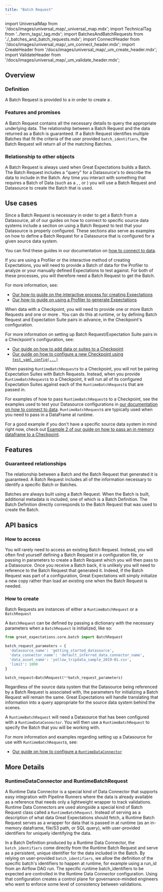 ```yaml
---
title: "Batch Request"
---
```

import UniversalMap from '/docs/images/universal_map/_universal_map.mdx';
import TechnicalTag from '../term_tags/_tag.mdx';
import BatchesAndBatchRequests from './_batches_and_batch_requests.mdx';
import ConnectHeader from '/docs/images/universal_map/_um_connect_header.mdx';
import CreateHeader from '/docs/images/universal_map/_um_create_header.mdx';
import ValidateHeader from '/docs/images/universal_map/_um_validate_header.mdx';


<UniversalMap setup='inactive' connect='active' create='active' validate='active'/> 

## Overview

### Definition

A Batch Request is provided to a <TechnicalTag relative="../" tag="datasource" text="Datasource" /> in order to create a <TechnicalTag relative="../" tag="batch" text="Batch" />.

### Features and promises

A Batch Request contains all the necessary details to query the appropriate underlying data.  The relationship between a Batch Request and the data returned as a Batch is guaranteed.  If a Batch Request identifies multiple Batches that fit the criteria of the user provided `batch_identifiers`, the Batch Request will return all of the matching Batches.

### Relationship to other objects

A Batch Request is always used when Great Expectations builds a Batch.  The Batch Request includes a "query" for a Datasource's <TechnicalTag relative="../" tag="data_connector" text="Data Connector" /> to describe the data to include in the Batch.  Any time you interact with something that requires a Batch of Data (such as a <TechnicalTag relative="../" tag="profiler" text="Profiler" />, <TechnicalTag relative="../" tag="checkpoint" text="Checkpoint" />, or <TechnicalTag relative="../" tag="validator" text="Validator" />) you will use a Batch Request and Datasource to create the Batch that is used.

## Use cases

<ConnectHeader/>

Since a Batch Request is necessary in order to get a Batch from a Datasource, all of our guides on how to connect to specific source data systems include a section on using a Batch Request to test that your Datasource is properly configured.  These sections also serve as examples on how to define a Batch Request for a Datasource that is configured for a given source data system.

You can find these guides in our documentation on [how to connect to data](../guides/connecting_to_your_data/index.md).

<CreateHeader/>

If you are using a Profiler or the interactive method of creating Expectations, you will need to provide a Batch of data for the Profiler to analyze or your manually defined Expectations to test against.  For both of these processes, you will therefore need a Batch Request to get the Batch.

For more information, see:

- [Our how-to guide on the interactive process for creating Expectations](../guides/expectations/how_to_create_and_edit_expectations_with_instant_feedback_from_a_sample_batch_of_data.md)
- [Our how-to guide on using a Profiler to generate Expectations](../guides/expectations/how_to_create_and_edit_expectations_with_a_profiler.md)

<ValidateHeader/>

When <TechnicalTag relative="../" tag="validation" text="Validating" /> data with a Checkpoint, you will need to provide one or more Batch Requests and one or more <TechnicalTag relative="../" tag="expectation_suite" text="Expectation Suites" />.  You can do this at runtime, or by defining Batch Request and Expectation Suite pairs in advance, in the Checkpoint's configuration.

For more information on setting up Batch Request/Expectation Suite pairs in a Checkpoint's configuration, see:

- [Our guide on how to add data or suites to a Checkpoint](../guides/validation/checkpoints/how_to_add_validations_data_or_suites_to_a_checkpoint.md)
- [Our guide on how to configure a new Checkpoint using `test_yaml_config(...)`](../guides/validation/checkpoints/how_to_configure_a_new_checkpoint_using_test_yaml_config.md)

When passing `RuntimeBatchRequest`s to a Checkpoint, you will not be pairing Expectation Suites with Batch Requests.  Instead, when you provide `RuntimeBatchRequest`s to a Checkpoint, it will run all of its configured Expectation Suites against each of the `RuntimeBatchRequest`s that are passed in.

For examples of how to pass `RuntimeBatchRequest`s to a Checkpoint, see the examples used to test your Datasource configurations in [our documentation on how to connect to data](../guides/connecting_to_your_data/index.md).  `RuntimeBatchRequest`s are typically used when you need to pass in a DataFrame at runtime.

For a good example if you don't have a specific source data system in mind right now, check out [Example 2 of our guide on how to pass an in memory dataframe to a Checkpoint](../guides/validation/checkpoints/how_to_pass_an_in_memory_dataframe_to_a_checkpoint.md#example-2-pass-a-complete-runtimebatchrequest-at-runtime).

## Features

### Guaranteed relationships

The relationship between a Batch and the Batch Request that generated it is guaranteed.  A Batch Request includes all of the information necessary to identify a specific Batch or Batches.

Batches are always built using a Batch Request.  When the Batch is built, additional metadata is included, one of which is a Batch Definition.  The Batch Definition directly corresponds to the Batch Request that was used to create the Batch.

## API basics

### How to access

You will rarely need to access an existing Batch Request.  Instead, you will often find yourself defining a Batch Request in a configuration file, or passing in parameters to create a Batch Request which you will then pass to a Datasource.  Once you receive a Batch back, it is unlikely you will need to reference to the Batch Request that generated it.  Indeed, if the Batch Request was part of a configuration, Great Expectations will simply initialize a new copy rather than load an existing one when the Batch Request is needed. 

### How to create

Batch Requests are instances of either a `RuntimeBatchRequest` or a `BatchRequest`

A `BatchRequest` can be defined by passing a dictionary with the necessary parameters when a `BatchRequest` is initialized, like so:

```python title="Python code
from great_expectations.core.batch import BatchRequest

batch_request_paramaters = {
  'datasource_name': 'getting_started_datasource',
  'data_connector_name': 'default_inferred_data_connector_name',
  'data_asset_name': 'yellow_tripdata_sample_2019-01.csv',
  'limit': 1000
}

batch_request=BatchRequest(**batch_request_parameters)
```

Regardless of the source data system that the Datasource being referenced by a Batch Request is associated with, the parameters for initializing a Batch Request will remain the same.  Great Expectations will handle translating that information into a query appropriate for the source data system behind the scenes.


A `RuntimeBatchRequest` will need a Datasource that has been configured with a `RuntimeDataConnector`.  You will then use a `RuntimeBatchRequest` to specify the Batch that you will be working with.

For more information and examples regarding setting up a Datasource for use with `RuntimeBatchRequest`s, see:

- [Our guide on how to configure a `RuntimeDataConnector`](../guides/connecting_to_your_data/how_to_configure_a_runtimedataconnector.md)


## More Details

<BatchesAndBatchRequests/>

### RuntimeDataConnector and RuntimeBatchRequest

A Runtime Data Connector is a special kind of Data Connector that supports easy integration with Pipeline Runners where
the data is already available as a reference that needs only a lightweight wrapper to track validations. Runtime Data
Connectors are used alongside a special kind of Batch Request class called a `RuntimeBatchRequest`. Instead of serving
as a description of what data Great Expectations should fetch, a Runtime Batch Request serves as a wrapper for data that
is passed in at runtime (as an in-memory dataframe, file/S3 path, or SQL query), with user-provided identifiers for
uniquely identifying the data.

In a Batch Definition produced by a Runtime Data Connector, the `batch_identifiers` come directly from the Runtime Batch
Request and serve as a persistent, unique identifier for the data included in the Batch. By relying on
user-provided `batch_identifiers`, we allow the definition of the specific batch's identifiers to happen at runtime, for
example using a run_id from an Airflow DAG run. The specific runtime batch_identifiers to be expected are controlled in
the Runtime Data Connector configuration. Using that configuration creates a control plane for governance-minded
engineers who want to enforce some level of consistency between validations.

